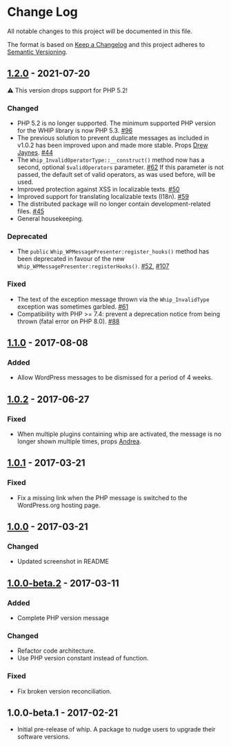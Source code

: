 # Change Log
All notable changes to this project will be documented in this file.

The format is based on [Keep a Changelog](http://keepachangelog.com/)
and this project adheres to [Semantic Versioning](http://semver.org/).

## [1.2.0] - 2021-07-20

:warning: This version drops support for PHP 5.2!

### Changed
* PHP 5.2 is no longer supported. The minimum supported PHP version for the WHIP library is now PHP 5.3. [#96]
* The previous solution to prevent duplicate messages as included in v1.0.2 has been improved upon and made more stable. Props [Drew Jaynes]. [#44]
* The `Whip_InvalidOperatorType::__construct()` method now has a second, optional `$validOperators` parameter. [#62]
    If this parameter is not passed, the default set of valid operators, as was used before, will be used.
* Improved protection against XSS in localizable texts. [#50]
* Improved support for translating localizable texts (I18n). [#59]
* The distributed package will no longer contain development-related files. [#45]
* General housekeeping.

### Deprecated
* The `public` `Whip_WPMessagePresenter:register_hooks()` method has been deprecated in favour of the new `Whip_WPMessagePresenter:registerHooks()`. [#52], [#107]

### Fixed
* The text of the exception message thrown via the `Whip_InvalidType` exception was sometimes garbled. [#61]
* Compatibility with PHP >= 7.4: prevent a deprecation notice from being thrown (fatal error on PHP 8.0). [#88]

[#44]:  https://github.com/Yoast/whip/pull/44
[#45]:  https://github.com/Yoast/whip/pull/45
[#50]:  https://github.com/Yoast/whip/pull/50
[#52]:  https://github.com/Yoast/whip/pull/52
[#59]:  https://github.com/Yoast/whip/pull/59
[#61]:  https://github.com/Yoast/whip/pull/61
[#62]:  https://github.com/Yoast/whip/pull/62
[#88]:  https://github.com/Yoast/whip/pull/88
[#96]:  https://github.com/Yoast/whip/pull/96
[#107]: https://github.com/Yoast/whip/pull/107

[Drew Jaynes]: https://github.com/DrewAPicture

## [1.1.0] - 2017-08-08
### Added
* Allow WordPress messages to be dismissed for a period of 4 weeks.

## [1.0.2] - 2017-06-27
### Fixed
* When multiple plugins containing whip are activated, the message is no longer shown multiple times, props [Andrea](https://github.com/sciamannikoo).

## [1.0.1] - 2017-03-21
### Fixed
* Fix a missing link when the PHP message is switched to the WordPress.org hosting page.

## [1.0.0] - 2017-03-21
### Changed
* Updated screenshot in README

## [1.0.0-beta.2] - 2017-03-11
### Added
* Complete PHP version message

### Changed
* Refactor code architecture.
* Use PHP version constant instead of function.

### Fixed
* Fix broken version reconciliation.

## 1.0.0-beta.1 - 2017-02-21
* Initial pre-release of whip. A package to nudge users to upgrade their software versions.

[Unreleased]: https://github.com/yoast/whip/compare/1.2.0...HEAD
[1.2.0]: https://github.com/yoast/whip/compare/1.1.0...1.2.0
[1.1.0]: https://github.com/yoast/whip/compare/1.0.2...1.1.0
[1.0.2]: https://github.com/yoast/whip/compare/1.0.1...1.0.2
[1.0.1]: https://github.com/yoast/whip/compare/1.0.0...1.0.1
[1.0.0]: https://github.com/yoast/whip/compare/1.0.0-beta.2...1.0.0
[1.0.0-beta.2]: https://github.com/yoast/whip/compare/1.0.0-beta.1...1.0.0-beta.2
